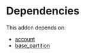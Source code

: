 # Dependencies

This addon depends on:

- [account](https://github.com/bringout/oca-ocb-accounting/tree/150f2ecdb69d7dcf1345d7fd66832f9d87a21860/odoo-bringout-oca-ocb-account)
- [base_partition](https://github.com/bringout/oca-technical)
